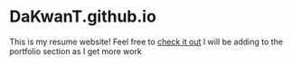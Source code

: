 # DaKwanT.github.io

This is my resume website! Feel free to <a href="dakwant.github.io" target="_blank">check it out</a> I will be adding to the portfolio section as I get more work

